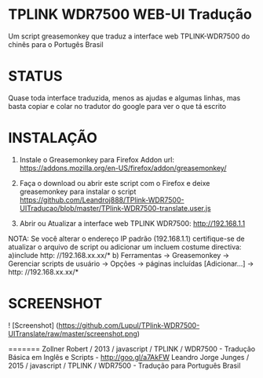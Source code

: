TPLINK WDR7500 WEB-UI Tradução
==========================

Um script greasemonkey que traduz a interface web TPLINK-WDR7500 do chinês para o Portugês Brasil

STATUS
======
Quase toda interface traduzida, menos as ajudas e algumas linhas, mas basta copiar e colar no tradutor do google para ver o que tá escrito



INSTALAÇÃO
=====

1) Instale o Greasemonkey para Firefox Addon
url: https://addons.mozilla.org/en-US/firefox/addon/greasemonkey/

2) Faça o download ou abrir este script com o Firefox e deixe greasemonkey para instalar o script
https://github.com/Leandroj888/TPlink-WDR7500-UITraducao/blob/master/TPlink-WDR7500-translate.user.js

3) Abrir ou Atualizar a interface web TPLINK WDR7500: http://192.168.1.1


NOTA:
Se você alterar o endereço IP padrão (192.168.1.1) certifique-se de atualizar o arquivo de script ou adicionar um
incluem costume directiva:
a)include http: //192.168.xx.xx/*
b) Ferramentas -> Greasemonkey -> Gerenciar scripts de usuário -> Opções -> páginas incluídas [Adicionar...] -> http: //192.168.xx.xx/*


SCREENSHOT
==========
! [Screenshot] (https://github.com/Lupul/TPlink-WDR7500-UITranslate/raw/master/screenshot.png)


=======
Zollner Robert 			/ 2013 / javascript / TPLINK / WDR7500 - Tradução Básica em Inglês e Scripts - http://goo.gl/a7AkFW
Leandro Jorge Junges	/ 2015 / javascript / TPLINK / WDR7500 - Tradução para Português Brasil
